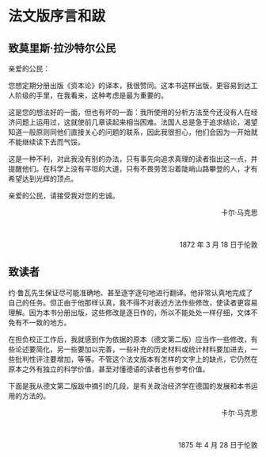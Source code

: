 # 法文版序言和跋

## 致莫里斯·拉沙特尔公民

亲爱的公民：

您想定期分册出版《资本论》的译本，我很赞同。这本书这样出版，更容易到达工人阶级的手里，在我看来，这种考虑是最为重要的。

这是您的想法好的一面，但也有坏的一面：我所使用的分析方法至今还没有人在经济问题上运用过，这就使前几章读起来相当困难。法国人总是急于追求结论，渴望知道一般原则同他们直接关心的问题的联系，因此我很担心，他们会因为一开始就不能继续读下去而气馁。

这是一种不利，对此我没有别的办法，只有事先向追求真理的读者指出这一点，并提醒他们。在科学上没有平坦的大道，只有不畏劳苦沿着陡峭山路攀登的人，才有希望达到光辉的顶点。

亲爱的公民，请接受我对您的忠诚。

<div style="text-align: right;">

卡尔·马克思

<br>

1872 年 3 月 18 日于伦敦

</div>

## 致读者

约·鲁瓦先生保证尽可能准确地、甚至逐字逐句地进行翻译。他非常认真地完成了自己的任务。但正由于他那样认真，我不得不对表述方法作些修改，使读者更容易理解。因为本书分册出版，这些修改是逐日作的，所以不能处处一样仔细，文体不免有不一致的地方。

在担负校正工作后，我就感到作为依据的原本（德文第二版）应当作一些修改，有些论述要简化，另一些要加以完善，一些补充的历史材料或统计材料要加进去，一些批判性评注要增加，等等。不管这个法文版本有怎样的文字上的缺点，它仍然在原本之外有独立的科学价值，甚至对懂德语的读者也有参考价值。

下面是我从德文第二版跋中摘引的几段，是有关政治经济学在德国的发展和本书运用的方法的。

<div style="text-align: right;">

卡尔·马克思

<br>

1875 年 4 月 28 日于伦敦

</div>
